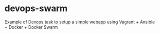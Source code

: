 # devops-swarm
Example of Devops task to setup a simple webapp using Vagrant + Ansible + Docker + Docker Swarm
